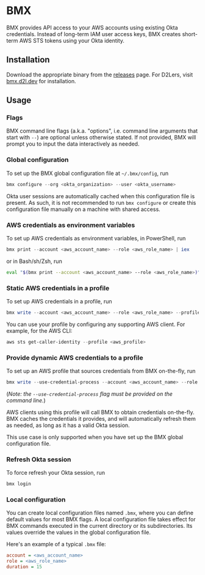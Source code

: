 # BMX

BMX provides API access to your AWS accounts using existing Okta credentials. Instead of long-term IAM user access keys, BMX creates short-term AWS STS tokens using your Okta identity.

## Installation

Download the appropriate binary from the [releases](https://github.com/Brightspace/bmx/releases) page. For D2Lers, visit [bmx.d2l.dev](https://bmx.d2l.dev) for installation.


## Usage

### Flags

BMX command line flags (a.k.a. "options", i.e. command line arguments that start with `--`) are optional unless otherwise stated.
If not provided, BMX will prompt you to input the data interactively as needed.

### Global configuration

To set up the BMX global configuration file at `~/.bmx/config`, run

```PowerShell
bmx configure --org <okta_organization> --user <okta_username>
```

Okta user sessions are automatically cached when this configuration file is present.
As such, it is not recommended to run `bmx configure` or create this configuration file manually on a machine with shared access.

### AWS credentials as environment variables

To set up AWS credentials as environment variables, in PowerShell, run

```PowerShell
bmx print --account <aws_account_name> --role <aws_role_name> | iex
```

or in Bash/sh/Zsh, run

```Bash
eval "$(bmx print --account <aws_account_name> --role <aws_role_name>)"
```

### Static AWS credentials in a profile

To set up AWS credentials in a profile, run

```Powershell
bmx write --account <aws_account_name> --role <aws_role_name> --profile <aws_profile>
```

You can use your profile by configuring any supporting AWS client. For example, for the AWS CLI:

```Powershell
aws sts get-caller-identity --profile <aws_profile>
```

### Provide dynamic AWS credentials to a profile

To set up an AWS profile that sources credentials from BMX on-the-fly, run

```Powershell
bmx write --use-credential-process --account <aws_account_name> --role <aws_role_name> --profile <aws_profile>
```

(_Note: the `--use-credential-process` flag must be provided on the command line._)

AWS clients using this profile will call BMX to obtain credentials on-the-fly.
BMX caches the credentials it provides, and will automatically refresh them as needed, as long as it has a valid Okta session.

This use case is only supported when you have set up the BMX global configuration file.

### Refresh Okta session

To force refresh your Okta session, run

```Powershell
bmx login
```

### Local configuration

You can create local configuration files named `.bmx`, where you can define default values for most BMX flags.
A local configuration file takes effect for BMX commands executed in the current directory or its subdirectories.
Its values override the values in the global configuration file.

Here's an example of a typical `.bmx` file:

```ini
account = <aws_account_name>
role = <aws_role_name>
duration = 15
```

